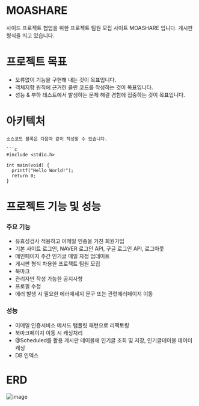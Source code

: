 # MOASHARE

사이드 프로젝트 협업을 위한 프로젝트 팀원 모집 사이트 MOASHARE 입니다. 
게시판 형식을 띄고 있습니다. 



# 프로젝트 목표

* 오류없이 기능을 구현해 내는 것이 목표입니다.
* 객체지향 원칙에 근거한 클린 코드를 작성하는 것이 목표입니다.
* 성능 & 부하 테스트에서 발생하는 문제 해결 경험에 집중하는 것이 목표입니다.



# 아키텍처
```
소스코드 블록은 다음과 같이 작성할 수 있습니다.

```c
#include <stdio.h>

int main(void) {
  printf("Hello World!");
  return 0;
}
```

# 프로젝트 기능 및 성능

### 주요 기능
* 유효성검사 적용하고 이메일 인증을 거친 회원가입
* 기본 사이트 로그인, NAVER 로그인 API, 구글 로그인 API, 로그아웃
* 메인페이지 주간 인기글 매일 자정 업데이트
* 게시판 형식 차용한 프로젝트 팀원 모집
* 북마크
* 관리자만 작성 가능한 공지사항
* 프로필 수정
* 에러 발생 시 필요한 에러메세지 문구 또는 관련에러페이지 이동

### 성능
* 이메일 인증서비스 메서드 탬플릿 패턴으로 리팩토링
* 북마크페이지 이동 시 캐싱처리
* @Scheduled를 활용 게시판 테이블에 인기글 조회 및 저장, 인기글테이블 데이터 캐싱 
* DB 인덱스
  
# ERD
![image](https://github.com/da0293/moashareProject/assets/117956416/48ac13f4-57a1-483e-8858-ddc1d87ee29e)


